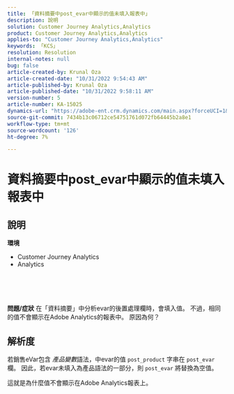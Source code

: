 ```yaml
---
title: 「資料摘要中post_evar中顯示的值未填入報表中」
description: 說明
solution: Customer Journey Analytics,Analytics
product: Customer Journey Analytics,Analytics
applies-to: "Customer Journey Analytics,Analytics"
keywords: 「KCS」
resolution: Resolution
internal-notes: null
bug: false
article-created-by: Krunal Oza
article-created-date: "10/31/2022 9:54:43 AM"
article-published-by: Krunal Oza
article-published-date: "10/31/2022 9:58:11 AM"
version-number: 5
article-number: KA-15025
dynamics-url: "https://adobe-ent.crm.dynamics.com/main.aspx?forceUCI=1&pagetype=entityrecord&etn=knowledgearticle&id=ee127e05-0259-ed11-9561-6045bd0067ea"
source-git-commit: 7434b13c06712ce54751761d072fb64445b2a8e1
workflow-type: tm+mt
source-wordcount: '126'
ht-degree: 7%

---
```


# 資料摘要中post_evar中顯示的值未填入報表中

## 說明

<b>環境</b>
- Customer Journey Analytics
- Analytics

<br><br> <br><br><b>問題/症狀</b>
在「資料摘要」中分析evar的後置處理欄時，會填入值。 不過，相同的值不會顯示在Adobe Analytics的報表中。 原因為何？






## 解析度


若銷售eVar包含 *產品變數*&#x200B;語法，中evar的值 `post_product` 字串在 `post_evar` 欄。 因此，若evar未填入為產品語法的一部分，則 `post_evar` 將替換為空值。

這就是為什麼值不會顯示在Adobe Analytics報表上。
